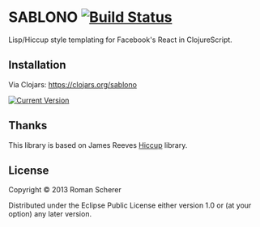 # SABLONO [![Build Status](https://travis-ci.org/r0man/sablono.png)](https://travis-ci.org/r0man/sablono)

Lisp/Hiccup style templating for Facebook's React in ClojureScript.

## Installation

Via Clojars: https://clojars.org/sablono

[![Current Version](https://clojars.org/sablono/latest-version.svg)](https://clojars.org/sablono)

## Thanks

This library is based on James Reeves [Hiccup](https://github.com/weavejester/hiccup) library.

## License

Copyright © 2013 Roman Scherer

Distributed under the Eclipse Public License either version 1.0 or (at
your option) any later version.
